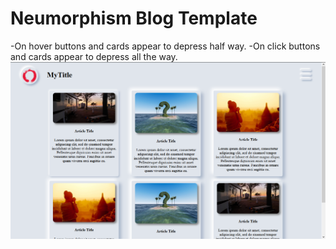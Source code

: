 # Neumorphism Blog Template
-On hover buttons and cards appear to depress half way.
-On click buttons and cards appear to depress all the way.
![](images/screenshot.png)
